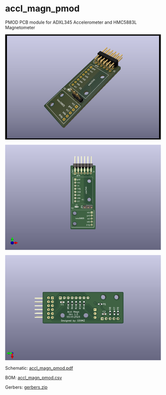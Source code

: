# accl_magn_pmod
PMOD PCB module for ADXL345 Accelerometer and HMC5883L Magnetometer 


![alt text](accl_magn_pmod_3d.png)

![alt text](accl_magn_pmod_top.png)

![alt text](accl_magn_pmod_bot.png)

Schematic:
[accl_magn_pmod.pdf](accl_magn_pmod.pdf)

BOM:
[accl_magn_pmod.csv](accl_magn_pmod.csv)

Gerbers:
[gerbers.zip](https://github.com/s59mz/kicad-accl-magn-pmod/raw/main/gerbers.zip)
